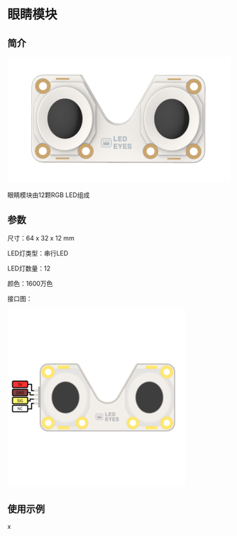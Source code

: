 # 眼睛模块

## 简介

![](./images/render_eyes.png)

眼睛模块由12颗RGB LED组成

## 参数

尺寸：64 x 32 x 12 mm

LED灯类型：串行LED

LED灯数量：12

颜色：1600万色

接口图：

![](./images/pinout_eyes.png)

## 使用示例

x
